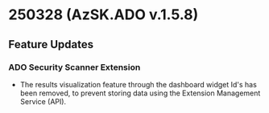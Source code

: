 # 250328 (AzSK.ADO v.1.5.8)
 
## Feature Updates
 
### ADO Security Scanner Extension
 
* The results visualization feature through the dashboard widget Id's has been removed, to prevent storing data using the Extension Management Service (API).